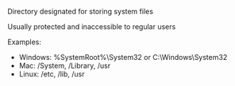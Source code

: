 Directory designated for storing system files

Usually protected and inaccessible to regular users

Examples:
- Windows:  %SystemRoot%\\System32 or C:\\Windows\\System32
- Mac: /System, /Library, /usr
- Linux: /etc, /lib, /usr

